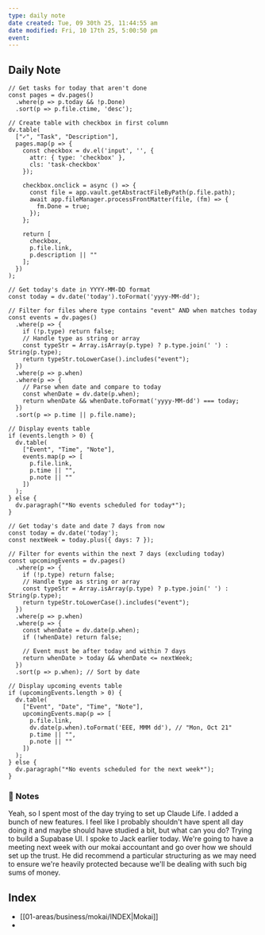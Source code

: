 ```yaml
---
type: daily note
date created: Tue, 09 30th 25, 11:44:55 am
date modified: Fri, 10 17th 25, 5:00:50 pm
event:
---
```

## Daily Note


```dataviewjs
// Get tasks for today that aren't done
const pages = dv.pages()
  .where(p => p.today && !p.Done)
  .sort(p => p.file.ctime, 'desc');

// Create table with checkbox in first column
dv.table(
  ["✓", "Task", "Description"],
  pages.map(p => {
    const checkbox = dv.el('input', '', {
      attr: { type: 'checkbox' },
      cls: 'task-checkbox'
    });

    checkbox.onclick = async () => {
      const file = app.vault.getAbstractFileByPath(p.file.path);
      await app.fileManager.processFrontMatter(file, (fm) => {
        fm.Done = true;
      });
    };

    return [
      checkbox,
      p.file.link,
      p.description || ""
    ];
  })
);
```


```dataviewjs
// Get today's date in YYYY-MM-DD format
const today = dv.date('today').toFormat('yyyy-MM-dd');

// Filter for files where type contains "event" AND when matches today
const events = dv.pages()
  .where(p => {
    if (!p.type) return false;
    // Handle type as string or array
    const typeStr = Array.isArray(p.type) ? p.type.join(' ') : String(p.type);
    return typeStr.toLowerCase().includes("event");
  })
  .where(p => p.when)
  .where(p => {
    // Parse when date and compare to today
    const whenDate = dv.date(p.when);
    return whenDate && whenDate.toFormat('yyyy-MM-dd') === today;
  })
  .sort(p => p.time || p.file.name);

// Display events table
if (events.length > 0) {
  dv.table(
    ["Event", "Time", "Note"],
    events.map(p => [
      p.file.link,
      p.time || "",
      p.note || ""
    ])
  );
} else {
  dv.paragraph("*No events scheduled for today*");
}
```


```dataviewjs
// Get today's date and date 7 days from now
const today = dv.date('today');
const nextWeek = today.plus({ days: 7 });

// Filter for events within the next 7 days (excluding today)
const upcomingEvents = dv.pages()
  .where(p => {
    if (!p.type) return false;
    // Handle type as string or array
    const typeStr = Array.isArray(p.type) ? p.type.join(' ') : String(p.type);
    return typeStr.toLowerCase().includes("event");
  })
  .where(p => p.when)
  .where(p => {
    const whenDate = dv.date(p.when);
    if (!whenDate) return false;

    // Event must be after today and within 7 days
    return whenDate > today && whenDate <= nextWeek;
  })
  .sort(p => p.when); // Sort by date

// Display upcoming events table
if (upcomingEvents.length > 0) {
  dv.table(
    ["Event", "Date", "Time", "Note"],
    upcomingEvents.map(p => [
      p.file.link,
      dv.date(p.when).toFormat('EEE, MMM dd'), // "Mon, Oct 21"
      p.time || "",
      p.note || ""
    ])
  );
} else {
  dv.paragraph("*No events scheduled for the next week*");
}
```



### 🧠 Notes

 Yeah, so I spent most of the day trying to set up Claude Life. I added a bunch of new features. I feel like I probably shouldn't have spent all day doing it and maybe should have studied a bit, but what can you do?  Trying to build a Supabase UI.  I spoke to Jack earlier today. We're going to have a meeting next week with our mokai accountant and go over how we should set up the trust. He did recommend a particular structuring as we may need to ensure we're heavily protected because we'll be dealing with such big sums of money. 
## Index

- [[01-areas/business/mokai/INDEX|Mokai]]
-

